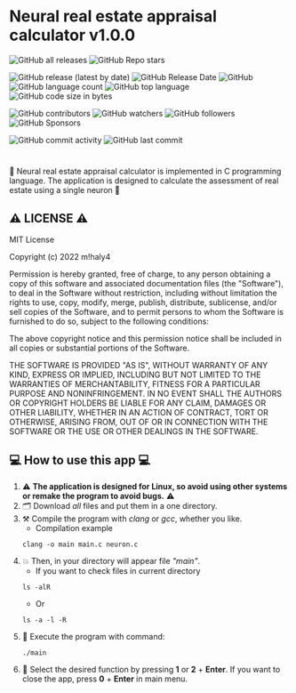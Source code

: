 # Neural real estate appraisal calculator v1.0.0

![GitHub all releases](https://img.shields.io/github/downloads/git-user-cpp/neural_real_estate_appraisal_calculator/total?color=00FF00&logo=github&logoColor=00FF00&style=plastic)
![GitHub Repo stars](https://img.shields.io/github/stars/git-user-cpp/neural_real_estate_appraisal_calculator?color=FFFF00&logo=github&logoColor=FFFF00&style=plastic)

![GitHub release (latest by date)](https://img.shields.io/github/v/release/git-user-cpp/neural_real_estate_appraisal_calculator?color=ff0000&logo=github&logoColor=ff0000&style=plastic)
![GitHub Release Date](https://img.shields.io/github/release-date/git-user-cpp/neural_real_estate_appraisal_calculator?color=ff4500&logo=github&logoColor=ff4500&style=plastic)
![GitHub](https://img.shields.io/github/license/git-user-cpp/neural_real_estate_appraisal_calculator?color=FFD700&logo=github&logoColor=FFD700&style=plastic)
![GitHub language count](https://img.shields.io/github/languages/count/git-user-cpp/neural_real_estate_appraisal_calculator?color=7FFFD4&logo=github&logoColor=7FFFD4&style=plastic)
![GitHub top language](https://img.shields.io/github/languages/top/git-user-cpp/neural_real_estate_appraisal_calculator?color=red&logo=github&logoColor=red&style=plastic)
![GitHub code size in bytes](https://img.shields.io/github/languages/code-size/git-user-cpp/neural_real_estate_appraisal_calculator?color=00BFFF&logo=github&logoColor=00BFFF&style=plastic)

![GitHub contributors](https://img.shields.io/github/contributors-anon/git-user-cpp/neural_real_estate_appraisal_calculator?color=ff0000&logo=github&logoColor=ff0000&style=plastic)
![GitHub watchers](https://img.shields.io/github/watchers/git-user-cpp/neural_real_estate_appraisal_calculator?color=DC143C&logo=github&logoColor=DC143C&style=plastic)
![GitHub followers](https://img.shields.io/github/followers/git-user-cpp?color=7FFF00&logo=github&logoColor=7FFF00&style=plastic)
![GitHub Sponsors](https://img.shields.io/github/sponsors/git-user-cpp?color=00FFFF&logo=github&logoColor=00FFFF&style=plastic)

![GitHub commit activity](https://img.shields.io/github/commit-activity/y/git-user-cpp/neural_real_estate_appraisal_calculator?color=98FB98&logo=github&logoColor=98FB98)
![GitHub last commit](https://img.shields.io/github/last-commit/git-user-cpp/neural_real_estate_appraisal_calculator?color=98FB98&logo=github&logoColor=98FB98&style=plastic)

#
:robot: Neural real estate appraisal calculator is implemented in C programming language. The application is designed to calculate the assessment of real estate using a single neuron :robot:

## ⚠️ LICENSE ⚠️
MIT License

Copyright (c) 2022 m!haly4

Permission is hereby granted, free of charge, to any person obtaining a copy
of this software and associated documentation files (the "Software"), to deal
in the Software without restriction, including without limitation the rights
to use, copy, modify, merge, publish, distribute, sublicense, and/or sell
copies of the Software, and to permit persons to whom the Software is
furnished to do so, subject to the following conditions:

The above copyright notice and this permission notice shall be included in all
copies or substantial portions of the Software.

THE SOFTWARE IS PROVIDED "AS IS", WITHOUT WARRANTY OF ANY KIND, EXPRESS OR
IMPLIED, INCLUDING BUT NOT LIMITED TO THE WARRANTIES OF MERCHANTABILITY,
FITNESS FOR A PARTICULAR PURPOSE AND NONINFRINGEMENT. IN NO EVENT SHALL THE
AUTHORS OR COPYRIGHT HOLDERS BE LIABLE FOR ANY CLAIM, DAMAGES OR OTHER
LIABILITY, WHETHER IN AN ACTION OF CONTRACT, TORT OR OTHERWISE, ARISING FROM,
OUT OF OR IN CONNECTION WITH THE SOFTWARE OR THE USE OR OTHER DEALINGS IN THE
SOFTWARE.

## 💻 How to use this app 💻

1) ⚠️ **The application is designed for Linux, so avoid using other systems or remake the program to avoid bugs.** ⚠️
2) 🗂️ Download *all* files and put them in a one directory.
3) ⚒️ Compile the program with *clang* or *gcc*, whether you like.
    - Сompilation example
    ```
    clang -o main main.c neuron.c
    ```
4) 💥 Then, in your directory will appear file *"main"*.
    - If you want to check files in current directory
    ```
    ls -alR
    ```
    - Or
    ```
    ls -a -l -R
    ```
5) 🌠 Execute the program with command:
    ```
    ./main
    ```
6) 👷 Select the desired function by pressing **1** or **2** + **Enter**. If you want to close the app, press **0** + **Enter** in main menu.
